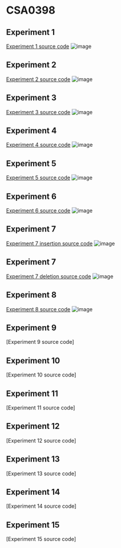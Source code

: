 # CSA0398
## Experiment 1
[Experiment 1 source code](https://github.com/Towhid5404/CSA0398/blob/main/1.Matrix%20multiplication.c)
![image](https://user-images.githubusercontent.com/113330878/214248263-de6c2811-b338-4ad8-aed1-2e052a73aecd.png)
## Experiment 2
[Experiment 2 source code](https://github.com/Towhid5404/CSA0398/blob/main/2.Odd%20or%20Even%20number%20from%20a%20given%20set%20of%20numbers.c)
![image](https://user-images.githubusercontent.com/113330878/214250120-735c9247-b838-4dbc-8e8d-a2f993a5974f.png)
## Experiment 3
[Experiment 3 source code](https://github.com/Towhid5404/CSA0398/blob/main/3.Factorial%20of%20a%20given%20number%20without%20using%20Recursion.c)
![image](https://user-images.githubusercontent.com/113330878/214251690-65571db8-ffac-45f6-9a9c-b5ee128b4de2.png)
## Experiment 4
[Experiment 4 source code](https://github.com/Towhid5404/CSA0398/blob/main/4.Fibonacci%20series%20without%20using%20Recursion.c)
![image](https://user-images.githubusercontent.com/113330878/214252218-2e32aad2-7546-4f56-a228-ef27bc3c71d7.png)
## Experiment 5
[Experiment 5 source code](https://github.com/Towhid5404/CSA0398/blob/main/5.Factorial%20of%20a%20given%20number%20using%20Recursion.c)
![image](https://user-images.githubusercontent.com/113330878/214252781-fd6b7ec2-a2c1-45cd-b437-d11445d9edfa.png)
## Experiment 6
[Experiment 6 source code](https://github.com/Towhid5404/CSA0398/blob/main/6.Fibonacci%20series%20using%20Recursion.c)
![image](https://user-images.githubusercontent.com/113330878/214255045-e7635ee5-551f-4642-9682-fcd0adbd0e9f.png)
## Experiment 7
[Experiment 7  insertion source code](https://github.com/Towhid5404/CSA0398/blob/main/7.insertion.c)
![image](https://user-images.githubusercontent.com/113330878/214256121-c4a8d43e-145e-434c-9fa5-bbeb696ca84c.png)
## Experiment 7
[Experiment 7 deletion source code](https://github.com/Towhid5404/CSA0398/blob/main/7.deletion.c)
![image](https://user-images.githubusercontent.com/113330878/214507981-5da18a2b-59cf-4e8b-b6e5-cbca8930643d.png)
## Experiment 8
[Experiment 8 source code](https://github.com/Towhid5404/CSA0398/blob/main/8.search%20a%20number%20using%20Linear%20Search%20method.c)
![image](https://user-images.githubusercontent.com/113330878/214508588-cbc490fd-bff8-4f0f-a1c6-d849a9f57f15.png)
## Experiment 9
[Experiment 9 source code]
## Experiment 10
[Experiment 10 source code]
## Experiment 11
[Experiment 11 source code]
## Experiment 12
[Experiment 12 source code]
## Experiment 13
[Experiment 13 source code]
## Experiment 14
[Experiment 14 source code]
## Experiment 15
[Experiment 15 source code]

